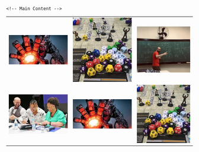 
<!DOCTYPE html>
<html lang="pt-br">
<head>
    <meta charset="UTF-8">
    <meta name="viewport" content="width=device-width, initial-scale=1.0">
    <title>Francisco Nascimento</title>
    <meta name="description" content="Francisco de Assis Nascimento Junior, professor Adjunto no Campus Sosígenes Costa da Universidade Federal do Sul da Bahia em Porto Seguro (BA), atuo na formação de professores; pesquisa as relações de identidade de gênero/étnico-raciais com a Ciência através de Histórias em Quadrinhos de Super-Heróis.">
    <meta name="keywords" content="Francisco de Assis Nascimento Junior, Ensino de Física, Ensino de Ciências, histórias em quadrinhos e Educação, Histórias em Quadrinhos e Ensino de Física, super-heróis, relações étnico-raciais, comunidade de aprendizagem, jogos de RPG, RPG e educação, RPG e ensino de Física, RPG e ensino de Ciências">
    <link rel="stylesheet" href="styles.css">
</head>
<body>
  

    <!-- Main Content -->

  <table class="wide">
      <tr>
          <td class="left">
              <a href="pages/pesquisa.html">
                  <img src="imagens/index_pics/sentinel.png" alt="Ataque de robô Sentinela" title="Histórias em Quadrinhos de Super-Heróis e Educação"/>
              </a>
          </td>
          <td class="right">
              <a href="pages/extensao.html">
                  <img src="imagens/index_pics/rpg.png" alt="Dados e miniaturas em jogo de RPG" title="Jogos de RPG e Educação"/>
              </a>
          </td>
          <td class="left">
              <a href="pages/ensino.html">
                  <img src="imagens/index_pics/aulas_.png" alt="prof Francisco em frente a uma lousa verde cheia de equações em uma aula de física" title="aulas"/>
              </a>
          </td>
      </tr>
      <tr>
          <td class="right">
              <a href="pages/decanato.html">
                  <img src="imagens/index_pics/mano.JPG" alt="Professor Francisco ao lado de mano brown e da reitora da UFSB" title="Decanato"/>
              </a>
          </td>
          <td class="left">
              <a href="pages/pesquisa.html">
                  <img src="imagens/index_pics/sentinel.png" alt="Ataque de robô Sentinela" title="Histórias em Quadrinhos de Super-Heróis e Educação"/>
              </a>
          </td>
          <td class="right">
              <a href="pages/extensao.html">
                  <img src="imagens/index_pics/rpg.png" alt="Dados e miniaturas em jogo de RPG" title="Jogos de RPG e Educação"/>
              </a>
          </td>
      </tr>
  </table>
</body>
</html>
